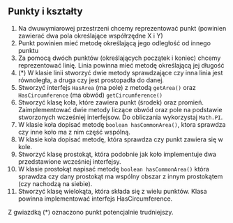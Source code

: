 ## Punkty i kształty
1. Na dwuwymiarowej przestrzeni chcemy reprezentować punkt (powinien zawierać dwa pola określające współrzędne X i Y)
2. Punkt powinien mieć metodę określającą jego odległość od innego punktu
3. Za pomocą dwóch punktów (określających początek i koniec) chcemy reprezentować linię. Linia powinna mieć metodę określającą jej długość
4. (*) W klasie linii stworzyć dwie metody sprawdzające czy inna linia jest równoległa, a druga czy jest prostopadła do danej.
5. Stworzyć interfejs `HasArea` (ma pole) z metodą `getArea()` oraz `HasCircumference` (ma obwód) `getCircumference()`
6. Stworzyć klasę koła, które zawiera punkt (środek) oraz promień. Zaimplementować dwie metody liczące obwód oraz pole na podstawie stworzonych wcześniej interfejsow. Do obliczania wykorzystaj `Math.PI`.
7. W klasie koła dopisać metodę `boolean hasCommonArea()`, ktora sprawdza czy inne koło ma z nim część wspólną.
8. W klasie koła dopisać metodę, która sprawdza czy punkt zawiera się w kole.
9. Stworzyć klasę prostokąt, która podobnie jak koło implementuje dwa przedstawione wcześniej interfejsy.
10. W klasie prostokąt napisać metodę `boolean hasCommonArea()` która sprawdza czy dany prostokąt ma wspólny obszar z innym prostokątem (czy nachodzą na siebie).
11. Stworzyć klasę wielokąta, która składa się z wielu punktów. Klasa powinna implementować interfejs HasCircumference.

Z gwiazdką (*) oznaczono punkt potencjalnie trudniejszy.
